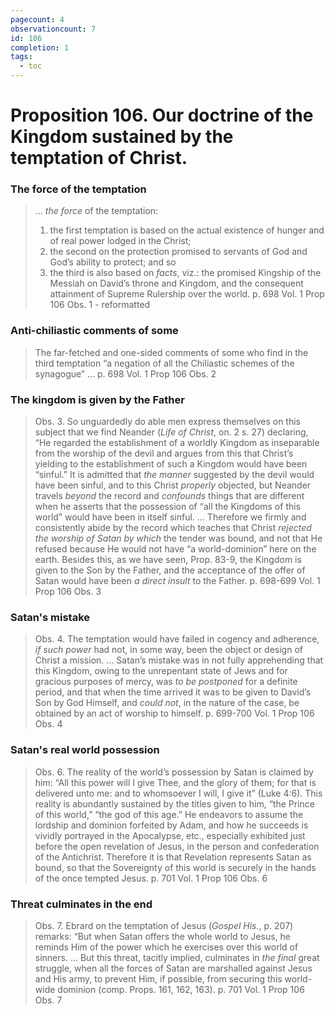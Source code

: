 ```yaml
---
pagecount: 4
observationcount: 7
id: 106
completion: 1
tags:
  - toc
---
```

# Proposition 106. Our doctrine of the Kingdom sustained by the temptation of Christ.
### The force of the temptation
>... *the force* of the temptation: 
>1. the first temptation is based on the actual existence of hunger and of real power lodged in the Christ; 
>2. the second on the protection promised to servants of God and God’s ability to protect; and so 
>3. the third is also based on *facts*, viz.: the promised Kingship of the Messiah on David’s throne and Kingdom, and the consequent attainment of Supreme Rulership over the world.
>p. 698 Vol. 1 Prop 106 Obs. 1 - reformatted
### Anti-chiliastic comments of some
>The far-fetched and one-sided comments of some who find in the third temptation “a negation of all the Chiliastic schemes of the synagogue” ...
>p. 698 Vol. 1 Prop 106 Obs. 2
### The kingdom is given by the Father
>Obs. 3. So unguardedly do able men express themselves on this subject that we find Neander (*Life of Christ*, on. 2 s. 27) declaring, “He regarded the establishment of a worldly Kingdom as inseparable from the worship of the devil and argues from this that Christ’s yielding to the establishment of such a Kingdom would have been “sinful.” It is admitted that *the manner* suggested by the devil would have been sinful, and to this Christ *properly* objected, but Neander travels *beyond* the record and *confounds* things that are different when he asserts that the possession of “all the Kingdoms of this world” would have been in itself sinful.
>...
>Therefore we firmly and consistently abide by the record which teaches that Christ *rejected the worship of Satan by which* the tender was bound, and not that He refused because He would not have “a world-dominion” here on the earth. Besides this, as we have seen, Prop. 83-9, the Kingdom is given to the Son by the Father, and the acceptance of the offer of Satan would have been *a direct insult* to the Father.
>p. 698-699 Vol. 1 Prop 106 Obs. 3
### Satan's mistake
>Obs. 4. The temptation would have failed in cogency and adherence, *if such power* had not, in some way, been the object or design of Christ a mission.
>...
>Satan’s mistake was in not fully apprehending that this Kingdom, owing to the unrepentant state of Jews and for gracious purposes of mercy, was *to be postponed* for a definite period, and that when the time arrived it was to be given to David’s Son by God Himself, and *could not*, in the nature of the case, be obtained by an act of worship to himself.
>p. 699-700 Vol. 1 Prop 106 Obs. 4
### Satan's real world possession
>Obs. 6. The reality of the world’s possession by Satan is claimed by him: “All this power will I give Thee, and the glory of them; for that is delivered unto me: and to whomsoever I will, I give it” (Luke 4:6). This reality is abundantly sustained by the titles given to him, “the Prince of this world,” “the god of this age.” He endeavors to assume the lordship and dominion forfeited by Adam, and how he succeeds is vividly portrayed in the Apocalypse, etc., especially exhibited just before the open revelation of Jesus, in the person and confederation of the Antichrist. Therefore it is that Revelation represents Satan as bound, so that the Sovereignty of this world is securely in the hands of the once tempted Jesus.
>p. 701 Vol. 1 Prop 106 Obs. 6
### Threat culminates in the end
>Obs. 7. Ebrard on the temptation of Jesus (*Gospel His.*, p. 207) remarks: “But when Satan offers the whole world to Jesus, he reminds Him of the power which he exercises over this world of sinners.
>...
>But this threat, tacitly implied, culminates in *the final* great struggle, when all the forces of Satan are marshalled against Jesus and His army, to prevent Him, if possible, from securing this world-wide dominion (comp. Props. 161, 162, 163).
>p. 701 Vol. 1 Prop 106 Obs. 7
